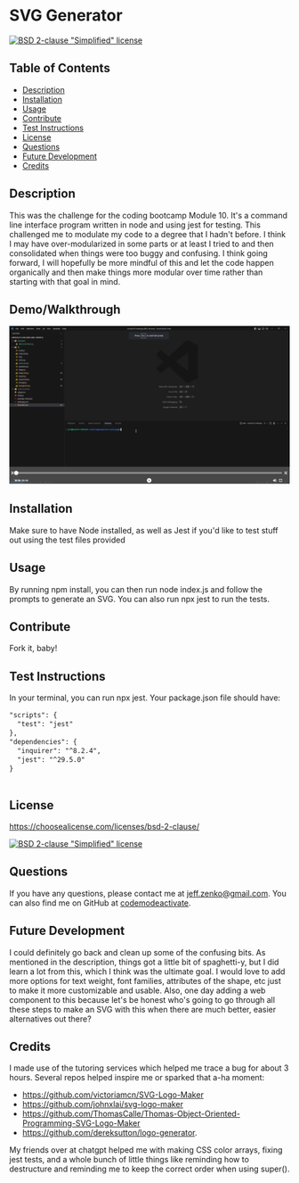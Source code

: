 
  # SVG Generator
  [![BSD 2-clause "Simplified" license](https://img.shields.io/badge/License-BSD%202-clause%20%22Simplified%22%20license)](https://choosealicense.com/licenses/bsd-2-clause/)
  ## Table of Contents
  * [Description](#Description)
  * [Installation](#Installation)
  * [Usage](#Usage)
  * [Contribute](#Contribute)
  * [Test Instructions](#Test-Instructions)
  * [License](#License)
  * [Questions](#Questions)
  * [Future Development](#Future-Development)
  * [Credits](#Credits)

  ## Description
  This was the challenge for the coding bootcamp Module 10. It's a command line interface program written in node and using jest for testing. This challenged me to modulate my code to a degree that I hadn't before. I think I may have over-modularized in some parts or at least I tried to and then consolidated when things were too buggy and confusing. I think going forward, I will hopefully be more mindful of this and let the code happen organically and then make things more modular over time rather than starting with that goal in mind.

  ## Demo/Walkthrough
 
  [![Demo Video](/assets/demo.png)](https://drive.google.com/file/d/17XmJZ145pm7-qHVYA5ka7mWIPJnHQu6v/view)

  ## Installation
  Make sure to have Node installed, as well as Jest if you'd like to test stuff out using the test files provided
  ## Usage
  By running npm install, you can then run node index.js and follow the prompts to generate an SVG. You can also run npx jest to run the tests.
  ## Contribute
  Fork it, baby!
  ## Test Instructions
  In your terminal, you can run npx jest. Your package.json file should have:
  ```
  "scripts": {
    "test": "jest"
  },
  "dependencies": {
    "inquirer": "^8.2.4",
    "jest": "^29.5.0"
  }


```
  ## License
  https://choosealicense.com/licenses/bsd-2-clause/

  [![BSD 2-clause "Simplified" license](https://img.shields.io/badge/License-BSD%202-clause%20%22Simplified%22%20license)](https://choosealicense.com/licenses/bsd-2-clause/)

  ## Questions
  If you have any questions, please contact me at jeff.zenko@gmail.com. You can also find me on GitHub at [codemodeactivate](https://github.com/codemodeactivate).
  ## Future Development
  I could definitely go back and clean up some of the confusing bits. As mentioned in the description, things got a little bit of spaghetti-y, but I did learn a lot from this, which I think was the ultimate goal. I would love to add more options for text weight, font families, attributes of the shape, etc just to make it more customizable and usable. Also, one day adding a web component to this because let's be honest who's going to go through all these steps to make an SVG with this when there are much better, easier alternatives out there?
  ## Credits
  I made use of the tutoring services which helped me trace a bug for about 3 hours. Several repos helped inspire me or sparked that a-ha moment:
  - https://github.com/victoriamcn/SVG-Logo-Maker
  - https://github.com/johnxlai/svg-logo-maker
  - https://github.com/ThomasCalle/Thomas-Object-Oriented-Programming-SVG-Logo-Maker
  - https://github.com/dereksutton/logo-generator.

  My friends over at chatgpt helped me with making CSS color arrays, fixing jest tests, and a whole bunch of little things like reminding how to destructure and reminding me to keep the correct order when using super().
